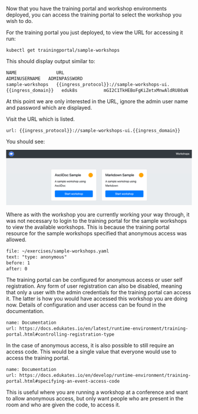 Now that you have the training portal and workshop environments deployed, you can access the training portal to select the workshop you wish to do.

For the training portal you just deployed, to view the URL for accessing it run:

```execute
kubectl get trainingportal/sample-workshops
```

This should display output similar to:

```
NAME               URL                                          ADMINUSERNAME   ADMINPASSWORD
sample-workshops   {{ingress_protocol}}://sample-workshops-ui.{{ingress_domain}}   eduk8s          mGI2C1TkHEBoFgKiZetxMnwAldRU80aN
```

At this point we are only interested in the URL, ignore the admin user name and password which are displayed.

Visit the URL which is listed.

```dashboard:open-url
url: {{ingress_protocol}}://sample-workshops-ui.{{ingress_domain}}
```

You should see:

![](training-portal-catalog.png)

Where as with the workshop you are currently working your way through, it was not necessary to login to the training portal for the sample workshops to view the available workshops. This is because the training portal resource for the sample workshops specified that anonymous access was allowed.

```editor:select-matching-text
file: ~/exercises/sample-workshops.yaml
text: "type: anonymous"
before: 1
after: 0
```

The training portal can be configured for anonymous access or user self registration. Any form of user registration can also be disabled, meaning that only a user with the admin credentials for the training portal can access it. The latter is how you would have accessed this workshop you are doing now. Details of configuration and user access can be found in the documentation.

```dashboard:reload-dashboard
name: Documentation
url: https://docs.edukates.io/en/latest/runtime-environment/training-portal.html#controlling-registration-type
```

In the case of anonymous access, it is also possible to still require an access code. This would be a single value that everyone would use to access the training portal.

```dashboard:reload-dashboard
name: Documentation
url: https://docs.edukates.io/en/develop/runtime-environment/training-portal.html#specifying-an-event-access-code
```

This is useful where you are running a workshop at a conference and want to allow anonymous access, but only want people who are present in the room and who are given the code, to access it.

